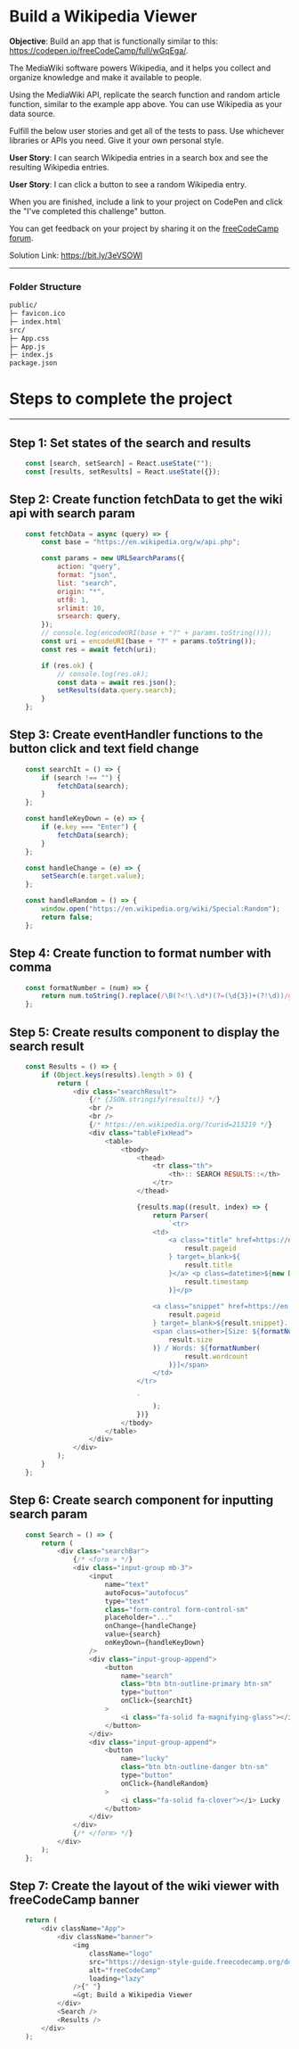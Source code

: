 # Build a Wikipedia Viewer
**Objective**: Build an app that is functionally similar to this: https://codepen.io/freeCodeCamp/full/wGqEga/.

The MediaWiki software powers Wikipedia, and it helps you collect and organize knowledge and make it available to people.

Using the MediaWiki API, replicate the search function and random article function, similar to the example app above. You can use Wikipedia as your data source.

Fulfill the below user stories and get all of the tests to pass. Use whichever libraries or APIs you need. Give it your own personal style.

**User Story**: I can search Wikipedia entries in a search box and see the resulting Wikipedia entries.

**User Story**: I can click a button to see a random Wikipedia entry.

When you are finished, include a link to your project on CodePen and click the "I've completed this challenge" button.

You can get feedback on your project by sharing it on the [freeCodeCamp forum](https://forum.freecodecamp.org/c/project-feedback/409).

Solution Link: https://bit.ly/3eVSOWl

---

### Folder Structure
```sh
public/
├─ favicon.ico
├─ index.html
src/
├─ App.css
├─ App.js
├─ index.js
package.json
```


# Steps to complete the project
---

## Step 1: Set states of the search and results 

```js
    const [search, setSearch] = React.useState("");
    const [results, setResults] = React.useState({});
```

## Step 2: Create function fetchData to get the wiki api with search param

```js
    const fetchData = async (query) => {
        const base = "https://en.wikipedia.org/w/api.php";

        const params = new URLSearchParams({
            action: "query",
            format: "json",
            list: "search",
            origin: "*",
            utf8: 1,
            srlimit: 10,
            srsearch: query,
        });
        // console.log(encodeURI(base + "?" + params.toString()));
        const uri = encodeURI(base + "?" + params.toString());
        const res = await fetch(uri);

        if (res.ok) {
            // console.log(res.ok);
            const data = await res.json();
            setResults(data.query.search);
        }
    };
```

## Step 3: Create eventHandler functions to the button click and text field change

```js
    const searchIt = () => {
        if (search !== "") {
            fetchData(search);
        }
    };

    const handleKeyDown = (e) => {
        if (e.key === "Enter") {
            fetchData(search);
        }
    };

    const handleChange = (e) => {
        setSearch(e.target.value);
    };

    const handleRandom = () => {
        window.open("https://en.wikipedia.org/wiki/Special:Random");
        return false;
    };
```

## Step 4: Create function to format number with comma

```js
    const formatNumber = (num) => {
        return num.toString().replace(/\B(?<!\.\d*)(?=(\d{3})+(?!\d))/g, ",");
    };
``` 

## Step 5: Create results component to display the search result

```js
    const Results = () => {
        if (Object.keys(results).length > 0) {
            return (
                <div class="searchResult">
                    {/* {JSON.stringify(results)} */}
                    <br />
                    <br />
                    {/* https://en.wikipedia.org/?curid=213219 */}
                    <div class="tableFixHead">
                        <table>
                            <tbody>
                                <thead>
                                    <tr class="th">
                                        <th>:: SEARCH RESULTS::</th>
                                    </tr>
                                </thead>

                                {results.map((result, index) => {
                                    return Parser(
                                        `<tr>
                                    <td>
                                        <a class="title" href=https://en.wikipedia.org/?curid=${
                                            result.pageid
                                        } target=_blank>${
                                            result.title
                                        }</a> <p class=datetime>${new Date(
                                            result.timestamp
                                        )}</p>
                                
                                    <a class="snippet" href=https://en.wikipedia.org/?curid=${
                                        result.pageid
                                    } target=_blank>${result.snippet}...</a>
                                    <span class=other>[Size: ${formatNumber(
                                        result.size
                                    )} / Words: ${formatNumber(
                                            result.wordcount
                                        )}]</span>
                                    </td>
                                </tr>
                                
                                `
                                    );
                                })}
                            </tbody>
                        </table>
                    </div>
                </div>
            );
        }
    };
```

## Step 6: Create search component for inputting search param

```js
    const Search = () => {
        return (
            <div class="searchBar">
                {/* <form > */}
                <div class="input-group mb-3">
                    <input
                        name="text"
                        autoFocus="autofocus"
                        type="text"
                        class="form-control form-control-sm"
                        placeholder="..."
                        onChange={handleChange}
                        value={search}
                        onKeyDown={handleKeyDown}
                    />
                    <div class="input-group-append">
                        <button
                            name="search"
                            class="btn btn-outline-primary btn-sm"
                            type="button"
                            onClick={searchIt}
                        >
                            <i class="fa-solid fa-magnifying-glass"></i> Search
                        </button>
                    </div>
                    <div class="input-group-append">
                        <button
                            name="lucky"
                            class="btn btn-outline-danger btn-sm"
                            type="button"
                            onClick={handleRandom}
                        >
                            <i class="fa-solid fa-clover"></i> Lucky
                        </button>
                    </div>
                </div>
                {/* </form> */}
            </div>
        );
    };
```

## Step 7: Create the layout of the wiki viewer with freeCodeCamp banner

```js
    return (
        <div className="App">
            <div className="banner">
                <img
                    className="logo"
                    src="https://design-style-guide.freecodecamp.org/downloads/fcc_secondary_small.svg"
                    alt="freeCodeCamp"
                    loading="lazy"
                />{" "}
                =&gt; Build a Wikipedia Viewer
            </div>
            <Search />
            <Results />
        </div>
    );

```